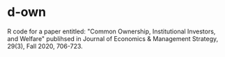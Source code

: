 # d-own
R code for a paper entitled: "Common Ownership, Institutional Investors, and Welfare"
publihsed in Journal of Economics & Management Strategy, 29(3), Fall 2020, 706-723. 
